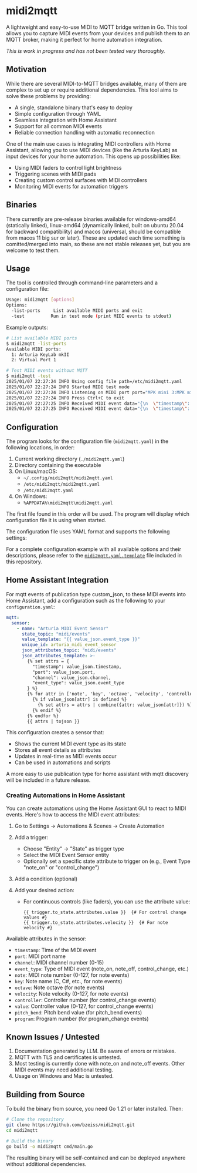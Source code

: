 # midi2mqtt

A lightweight and easy-to-use MIDI to MQTT bridge written in Go. This tool allows you to capture MIDI events from your devices and publish them to an MQTT broker, making it perfect for home automation integration.

*This is work in progress and has not been tested very thoroughly.*

## Motivation

While there are several MIDI-to-MQTT bridges available, many of them are complex to set up or require additional dependencies. This tool aims to solve these problems by providing:

- A single, standalone binary that's easy to deploy
- Simple configuration through YAML
- Seamless integration with Home Assistant
- Support for all common MIDI events
- Reliable connection handling with automatic reconnection

One of the main use cases is integrating MIDI controllers with Home Assistant, allowing you to use MIDI devices (like the Arturia KeyLab) as input devices for your home automation. This opens up possibilities like:

- Using MIDI faders to control light brightness
- Triggering scenes with MIDI pads
- Creating custom control surfaces with MIDI controllers
- Monitoring MIDI events for automation triggers

## Binaries
There currently are pre-release binaries available for windows-amd64 (statically linked), linux-amd64 (dynamically linked, built on ubuntu 20.04 for backward compatibility) and macos (universal, should be compatible from macos 11 big sur or later). These are updated each time something is comitted/merged into main, so these are not stable releases yet, but you are welcome to test them.

## Usage

The tool is controlled through command-line parameters and a configuration file:

```bash
Usage: midi2mqtt [options]
Options:
  -list-ports     List available MIDI ports and exit
  -test          Run in test mode (print MIDI events to stdout)
```

Example outputs:

```bash
# List available MIDI ports
$ midi2mqtt -list-ports
Available MIDI ports:
  1: Arturia KeyLab mkII
  2: Virtual Port 1

# Test MIDI events without MQTT
$ midi2mqtt -test
2025/01/07 22:27:24 INFO Using config file path=/etc/midi2mqtt.yaml
2025/01/07 22:27:24 INFO Started MIDI test mode
2025/01/07 22:27:24 INFO Listening on MIDI port port="MPK mini 3:MPK mini 3 MIDI 1"
2025/01/07 22:27:24 INFO Press Ctrl+C to exit
2025/01/07 22:27:25 INFO Received MIDI event data="{\n  \"timestamp\": \"2025-01-07T22:27:25.567315529+01:00\",\n  \"port\": \"MPK mini 3:MPK mini 3 MIDI 1 40:0\",\n  \"channel\": 0,\n  \"note\": 60,\n  \"key\": \"C\",\n  \"octave\": 4,\n  \"velocity\": 51,\n  \"event_type\": \"note_on\"\n}"
2025/01/07 22:27:25 INFO Received MIDI event data="{\n  \"timestamp\": \"2025-01-07T22:27:25.795211919+01:00\",\n  \"port\": \"MPK mini 3:MPK mini 3 MIDI 1 40:0\",\n  \"channel\": 0,\n  \"note\": 60,\n  \"key\": \"C\",\n  \"octave\": 4,\n  \"event_type\": \"note_off\"\n}"
```

## Configuration

The program looks for the configuration file (`midi2mqtt.yaml`) in the following locations, in order:

1. Current working directory (`./midi2mqtt.yaml`)
1. Directory containing the executable
1. On Linux/macOS:
   - `~/.config/midi2mqtt/midi2mqtt.yaml`
   - `/etc/midi2mqtt/midi2mqtt.yaml`
   - `/etc/midi2mqtt.yaml`
1. On Windows:
   - `%APPDATA%\midi2mqtt\midi2mqtt.yaml`

The first file found in this order will be used. The program will display which configuration file it is using when started.

The configuration file uses YAML format and supports the following settings:

For a complete configuration example with all available options and their descriptions, please refer to the [`midi2mqtt.yaml.template`](midi2mqtt.yaml.template) file included in this repository.

## Home Assistant Integration

For mqtt events of publication type custom_json, to these MIDI events into Home Assistant, add a configuration such as the following to your `configuration.yaml`:

```yaml
mqtt:
  sensor:
    - name: "Arturia MIDI Event Sensor"
      state_topic: "midi/events"
      value_template: "{{ value_json.event_type }}"
      unique_id: arturia_midi_event_sensor
      json_attributes_topic: "midi/events"
      json_attributes_template: >-
        {% set attrs = {
          "timestamp": value_json.timestamp,
          "port": value_json.port,
          "channel": value_json.channel,
          "event_type": value_json.event_type
        } %}
        {% for attr in ['note', 'key', 'octave', 'velocity', 'controller', 'value', 'pitch_bend', 'program'] %}
          {% if value_json[attr] is defined %}
            {% set attrs = attrs | combine({attr: value_json[attr]}) %}
          {% endif %}
        {% endfor %}
        {{ attrs | tojson }}
```

This configuration creates a sensor that:
- Shows the current MIDI event type as its state
- Stores all event details as attributes
- Updates in real-time as MIDI events occur
- Can be used in automations and scripts

A more easy to use publication type for home assistant with mqtt discovery will be included in a future release.

### Creating Automations in Home Assistant

You can create automations using the Home Assistant GUI to react to MIDI events. Here's how to access the MIDI event attributes:

1. Go to Settings → Automations & Scenes → Create Automation
1. Add a trigger:
   - Choose "Entity" -> "State" as trigger type
   - Select the MIDI Event Sensor entity
   - Optionally set a specific state attribute to trigger on (e.g., Event Type "note_on" or "control_change")

1. Add a condition (optional)

1. Add your desired action:
   - For continuous controls (like faders), you can use the attribute value:
     ```
     {{ trigger.to_state.attributes.value }}  {# For control change values #}
     {{ trigger.to_state.attributes.velocity }}  {# For note velocity #}
     ```

Available attributes in the sensor:
- `timestamp`: Time of the MIDI event
- `port`: MIDI port name
- `channel`: MIDI channel number (0-15)
- `event_type`: Type of MIDI event (note_on, note_off, control_change, etc.)
- `note`: MIDI note number (0-127, for note events)
- `key`: Note name (C, C#, etc., for note events)
- `octave`: Note octave (for note events)
- `velocity`: Note velocity (0-127, for note events)
- `controller`: Controller number (for control_change events)
- `value`: Controller value (0-127, for control_change events)
- `pitch_bend`: Pitch bend value (for pitch_bend events)
- `program`: Program number (for program_change events)

## Known Issues / Untested

1. Documentation generated by LLM. Be aware of errors or mistakes.
1. MQTT with TLS and certificates is untested.
1. Most testing is currently done with note_on and note_off events. Other MIDI events may need additional testing.
1. Usage on Windows and Mac is untested.

## Building from Source

To build the binary from source, you need Go 1.21 or later installed. Then:

```bash
# Clone the repository
git clone https://github.com/bzeiss/midi2mqtt.git
cd midi2mqtt

# Build the binary
go build -o midi2mqtt cmd/main.go

```

The resulting binary will be self-contained and can be deployed anywhere without additional dependencies.
